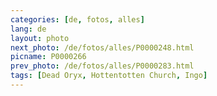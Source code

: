 ```yaml
---
categories: [de, fotos, alles]
lang: de
layout: photo
next_photo: /de/fotos/alles/P0000248.html
picname: P0000266
prev_photo: /de/fotos/alles/P0000283.html
tags: [Dead Oryx, Hottentotten Church, Ingo]
---
```

